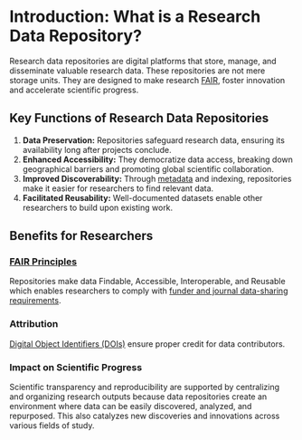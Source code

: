 # Introduction: What is a Research Data Repository?

Research data repositories are digital platforms that store, manage, and disseminate valuable research data. These repositories are not mere storage units. They are designed to make research [FAIR](/introduction/fair_data_and_software), foster innovation and accelerate scientific progress.

## Key Functions of Research Data Repositories

1. **Data Preservation:** Repositories safeguard research data, ensuring its availability long after projects conclude.
2. **Enhanced Accessibility:** They democratize data access, breaking down geographical barriers and promoting global scientific collaboration.
3. **Improved Discoverability:** Through [metadata](/submission_workflow/data_curation.md#metadata-review-process-checklist) and indexing, repositories make it easier for researchers to find relevant data.
4. **Facilitated Reusability:** Well-documented datasets enable other researchers to build upon existing work.

## Benefits for Researchers

### [FAIR Principles](/introduction/fair_data_and_software)
Repositories make data Findable, Accessible, Interoperable, and Reusable which enables researchers to comply with [funder and journal data-sharing requirements](/introduction/funders_and_journals).

### Attribution
[Digital Object Identifiers (DOIs)](/citing_data/dois_and_persistent_identifiers) ensure proper credit for data contributors.

### Impact on Scientific Progress
Scientific transparency and reproducibility are supported by centralizing and organizing research outputs because data repositories create an environment where data can be easily discovered, analyzed, and repurposed. This also catalyzes new discoveries and innovations across various fields of study.
